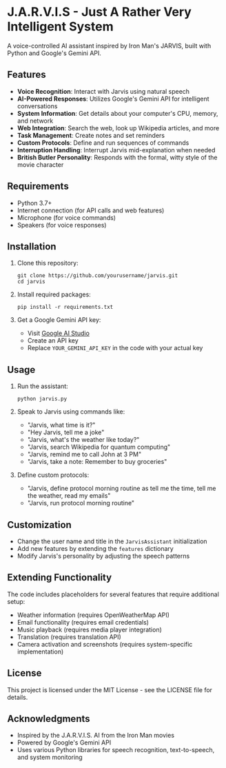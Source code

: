 # J.A.R.V.I.S - Just A Rather Very Intelligent System

A voice-controlled AI assistant inspired by Iron Man's JARVIS, built with Python and Google's Gemini API.

## Features

- **Voice Recognition**: Interact with Jarvis using natural speech
- **AI-Powered Responses**: Utilizes Google's Gemini API for intelligent conversations
- **System Information**: Get details about your computer's CPU, memory, and network
- **Web Integration**: Search the web, look up Wikipedia articles, and more
- **Task Management**: Create notes and set reminders
- **Custom Protocols**: Define and run sequences of commands
- **Interruption Handling**: Interrupt Jarvis mid-explanation when needed
- **British Butler Personality**: Responds with the formal, witty style of the movie character

## Requirements

- Python 3.7+
- Internet connection (for API calls and web features)
- Microphone (for voice commands)
- Speakers (for voice responses)

## Installation

1. Clone this repository:
   ```
   git clone https://github.com/yourusername/jarvis.git
   cd jarvis
   ```

2. Install required packages:
   ```
   pip install -r requirements.txt
   ```

3. Get a Google Gemini API key:
   - Visit [Google AI Studio](https://ai.google.dev/)
   - Create an API key
   - Replace `YOUR_GEMINI_API_KEY` in the code with your actual key

## Usage

1. Run the assistant:
   ```
   python jarvis.py
   ```

2. Speak to Jarvis using commands like:
   - "Jarvis, what time is it?"
   - "Hey Jarvis, tell me a joke"
   - "Jarvis, what's the weather like today?"
   - "Jarvis, search Wikipedia for quantum computing"
   - "Jarvis, remind me to call John at 3 PM"
   - "Jarvis, take a note: Remember to buy groceries"

3. Define custom protocols:
   - "Jarvis, define protocol morning routine as tell me the time, tell me the weather, read my emails"
   - "Jarvis, run protocol morning routine"

## Customization

- Change the user name and title in the `JarvisAssistant` initialization
- Add new features by extending the `features` dictionary
- Modify Jarvis's personality by adjusting the speech patterns

## Extending Functionality

The code includes placeholders for several features that require additional setup:
- Weather information (requires OpenWeatherMap API)
- Email functionality (requires email credentials)
- Music playback (requires media player integration)
- Translation (requires translation API)
- Camera activation and screenshots (requires system-specific implementation)

## License

This project is licensed under the MIT License - see the LICENSE file for details.

## Acknowledgments

- Inspired by the J.A.R.V.I.S. AI from the Iron Man movies
- Powered by Google's Gemini API
- Uses various Python libraries for speech recognition, text-to-speech, and system monitoring 